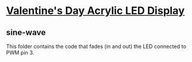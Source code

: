 # [Valentine's Day Acrylic LED Display](https://gtmakery.github.io/workshops/spring21/feb2)

## sine-wave
This folder contains the code that fades (in and out) the LED connected to PWM pin 3.
